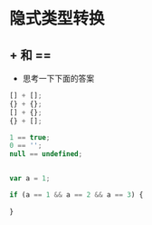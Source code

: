 # 隐式类型转换

## + 和 ==

+ 思考一下下面的答案

``` javascript
[] + [];
{} + {};
[] + {};
{} + [];

1 == true;
0 == '';
null == undefined;


var a = 1;

if (a == 1 && a == 2 && a == 3) {
  
}
```
